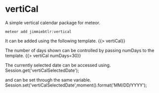vertiCal
========

A simple vertical calendar package for meteor.

    meteor add jimmiebtlr:vertical

It can be added using the following template.
    {{> vertiCal}}

The number of days shown can be controlled by passing numDays to the template.
    {{> vertiCal numDays=30}}

The currently selected date can be accessed using.
    Session.get('vertiCalSelectedDate');

and can be set through the same variable.
    Session.set('vertiCalSelectedDate',moment().format('MM/DD/YYYY');
